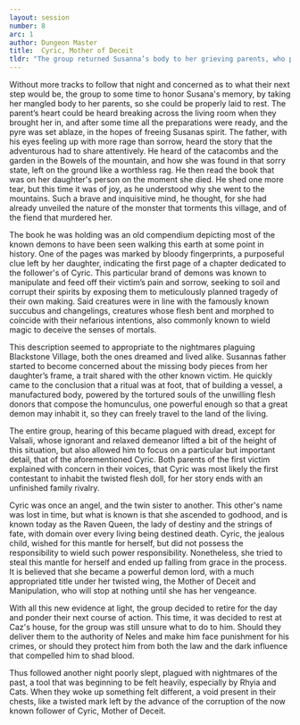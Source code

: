 ```yaml
---
layout: session
number: 8
arc: 1
author: Dungeon Master
title:  Cyric, Mother of Deceit
tldr: "The group returned Susanna’s body to her grieving parents, who prepared a pyre to honor her spirit. Her father, reading a blood-marked book she left behind, uncovered their tormentor: Cyric, the Mother of Deceit, whose followers manipulate sorrow and craft vessels for a demon lord’s return. Cyric, once the Raven Queen’s twin, fell from grace in her jealous pursuit of power. Haunted by these revelations, the group rested uneasily at Caz’s home, torn between seeking justice or protecting him, while the creeping corruption of Cyric’s influence lingered in their dreams."
---
```

Without more tracks to follow that night and concerned as to what their next step would be, the group to some time to honor Susana's memory, by taking her mangled body to her parents, so she could be properly laid to rest. The parent’s heart could be heard breaking across the living room when they brought her in, and after some time all the preparations were ready, and the pyre was set ablaze, in the hopes of freeing Susanas spirit. The father, with his eyes feeling up with more rage than sorrow, heard the story that the adventurous had to share attentively. He heard of the catacombs and the garden in the Bowels of the mountain, and how she was found in that sorry state, left on the ground like a worthless rag. He then read the book that was on her daughter's person on the moment she died. He shed one more tear, but this time it was of joy, as he understood why she went to the mountains. Such a brave and inquisitive mind, he thought, for she had already unveiled the nature of the monster that torments this village, and of the fiend that murdered her. 

The book he was holding was an old compendium depicting most of the known demons to have been seen walking this earth at some point in history. One of the pages was marked by bloody fingerprints, a purposeful clue left by her daughter, indicating the first page of a chapter dedicated to the follower's of Cyric. This particular brand of demons was known to manipulate and feed off their victim’s pain and sorrow, seeking to soil and corrupt their spirits by exposing them to meticulously planned tragedy of their own making. Said creatures were in line with the famously known succubus and changelings, creatures whose flesh bent and morphed to coincide with their nefarious intentions, also commonly known to wield magic to deceive the senses of mortals.

This description seemed to appropriate to the nightmares plaguing Blackstone Village, both the ones dreamed and lived alike. Susannas father started to become concerned about the missing body pieces from her daughter’s frame, a trait shared with the other known victim. He quickly came to the conclusion that a ritual was at foot, that of building a vessel, a manufactured body, powered by the tortured souls of the unwilling flesh donors that compose the homunculus, one powerful enough so that a great demon may inhabit it, so they can freely travel to the land of the living.

The entire group, hearing of this became plagued with dread, except for Valsali, whose ignorant and relaxed demeanor lifted a bit of the height of this situation, but also allowed him to focus on a particular but important detail, that of the aforementioned Cyric. Both parents of the first victim explained with concern in their voices, that Cyric was most likely the first contestant to inhabit the twisted flesh doll, for her story ends with an unfinished family rivalry. 

Cyric was once an angel, and the twin sister to another. This other's name was lost in time, but what is known is that she ascended to godhood, and is known today as the Raven Queen, the lady of destiny and the strings of fate, with domain over every living being destined death. Cyric, the jealous child, wished for this mantle for herself, but did not possess the responsibility to wield such power responsibility. Nonetheless, she tried to steal this mantle for herself and ended up falling from grace in the process. It is believed that she became a powerful demon lord, with a much appropriated title under her twisted wing, the Mother of Deceit and Manipulation, who will stop at nothing until she has her vengeance.

With all this new evidence at light, the group decided to retire for the day and ponder their next course of action. This time, it was decided to rest at Caz's house, for the group was still unsure what to do to him. Should they deliver them to the authority of Neles and make him face punishment for his crimes, or should they protect him from both the law and the dark influence that compelled him to shad blood.

Thus followed another night poorly slept, plagued with nightmares of the past, a tool that was beginning to be felt heavily, especially by Rhyia and Cats. When they woke up something felt different, a void present in their chests, like a twisted mark left by the advance of the corruption of the now known follower of Cyric, Mother of Deceit.
